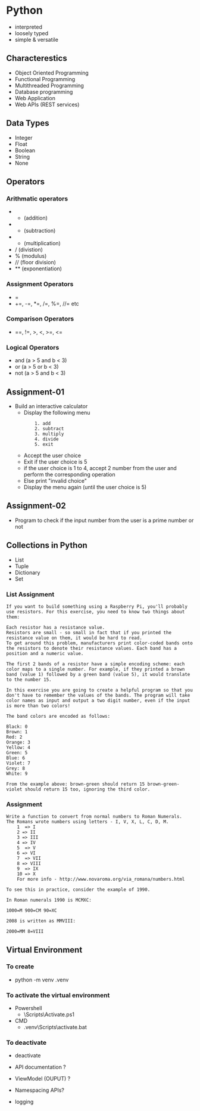 # Python #
- interpreted
- loosely typed
- simple & versatile

## Characterestics ##
- Object Oriented Programming
- Functional Programming
- Multithreaded Programming
- Database programming
- Web Application
- Web APIs (REST services)

## Data Types ##
- Integer
- Float
- Boolean
- String
- None

## Operators ##
### Arithmatic operators ###
- + (addition)
- - (subtraction)
- * (multiplication)
- / (divistion)
- % (modulus)
- // (floor division)
- ** (exponentiation)

### Assignment Operators ###
- = 
- +=, -=, *=, /=, %=, //= etc

### Comparison Operators ###
- ==, !=, >, <, >=, <=

### Logical Operators ###
- and (a > 5 and b < 3)
- or (a > 5 or b < 3)
- not (a > 5 and b < 3)

## Assignment-01 ##
- Build an interactive calculator
    - Display the following menu
        ```
            1. add
            2. subtract
            3. multiply
            4. divide
            5. exit
        ```
    - Accept the user choice
    - Exit if the user choice is 5
    - if the user choice is 1 to 4, accept 2 number from the user and perform the corresponding operation
    - Else print "invalid choice"
    - Display the menu again (until the user choice is 5)

## Assignment-02 ##
- Program to check if the input number from the user is a prime number or not

## Collections in Python ##
- List
- Tuple
- Dictionary
- Set

### List Assignment ###
```
If you want to build something using a Raspberry Pi, you'll probably use resistors. For this exercise, you need to know two things about them:

Each resistor has a resistance value.
Resistors are small - so small in fact that if you printed the resistance value on them, it would be hard to read.
To get around this problem, manufacturers print color-coded bands onto the resistors to denote their resistance values. Each band has a position and a numeric value.

The first 2 bands of a resistor have a simple encoding scheme: each color maps to a single number. For example, if they printed a brown band (value 1) followed by a green band (value 5), it would translate to the number 15.

In this exercise you are going to create a helpful program so that you don't have to remember the values of the bands. The program will take color names as input and output a two digit number, even if the input is more than two colors!

The band colors are encoded as follows:

Black: 0
Brown: 1
Red: 2
Orange: 3
Yellow: 4
Green: 5
Blue: 6
Violet: 7
Grey: 8
White: 9

From the example above: brown-green should return 15 brown-green-violet should return 15 too, ignoring the third color.
```

### Assignment ###
```
Write a function to convert from normal numbers to Roman Numerals.
The Romans wrote numbers using letters - I, V, X, L, C, D, M.
    1  => I
    2 => II
    3 => III
    4 => IV
    5  => V
    6 => VI
    7  => VII
    8 => VIII
    9  => IX
    10 => X
    For more info - http://www.novaroma.org/via_romana/numbers.html

To see this in practice, consider the example of 1990.

In Roman numerals 1990 is MCMXC:

1000=M 900=CM 90=XC

2008 is written as MMVIII:

2000=MM 8=VIII

```

## Virtual Environment ##
### To create
- python -m venv .venv

### To activate the virtual environment
- Powershell
    - <venv>\Scripts\Activate.ps1
- CMD
    - .venv\Scripts\activate.bat

### To deactivate
- deactivate

- API documentation ?
- ViewModel (OUPUT) ?
- Namespacing APIs?
- logging